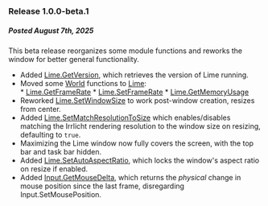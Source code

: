 ### Release 1.0.0-beta.1
<h5>Posted August 7th, 2025</h5>  
This beta release reorganizes some module functions and reworks the window for better general functionality.

* Added [Lime.GetVersion][lime], which retrieves the version of Lime running.
* Moved some [World][world] functions to [Lime][lime]:  
      * [Lime.GetFrameRate][lime]
      * [Lime.SetFrameRate][lime]
      * [Lime.GetMemoryUsage][lime]
* Reworked [Lime.SetWindowSize][lime] to work post-window creation, resizes from center.
* Added [Lime.SetMatchResolutionToSize][lime] which enables/disables matching the Irrlicht rendering resolution to the window size on resizing, defaulting to `true`.
* Maximizing the Lime window now fully covers the screen, with the top bar and task bar hidden.
* Added [Lime.SetAutoAspectRatio][input], which locks the window's aspect ratio on resize if enabled.
* Added [Input.GetMouseDelta][input], which returns the *physical* change in mouse position since the last frame, disregarding Input.SetMousePosition.

[lime]: https://darttheg.github.io/LimeAPI/api/modules/lime.html
[world]: https://darttheg.github.io/LimeAPI/api/modules/world.html
[input]: https://darttheg.github.io/LimeAPI/api/modules/input.html